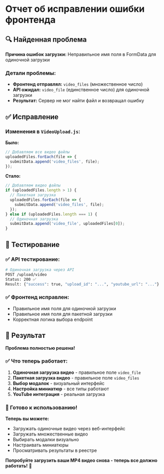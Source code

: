 # Отчет об исправлении ошибки фронтенда

## 🔍 Найденная проблема

**Причина ошибок загрузки:** Неправильное имя поля в FormData для одиночной загрузки

### Детали проблемы:
- **Фронтенд отправлял:** `video_files` (множественное число)
- **API ожидал:** `video_file` (единственное число) для одиночной загрузки
- **Результат:** Сервер не мог найти файл и возвращал ошибку

## ✅ Исправление

### Изменения в `VideoUpload.js`:

**Было:**
```javascript
// Добавляем все видео файлы
uploadedFiles.forEach(file => {
  submitData.append('video_files', file);
});
```

**Стало:**
```javascript
// Добавляем видео файлы
if (uploadedFiles.length > 1) {
  // Пакетная загрузка
  uploadedFiles.forEach(file => {
    submitData.append('video_files', file);
  });
} else if (uploadedFiles.length === 1) {
  // Одиночная загрузка
  submitData.append('video_file', uploadedFiles[0]);
}
```

## 🧪 Тестирование

### ✅ API тестирование:
```bash
# Одиночная загрузка через API
POST /upload/video
Status: 200 ✅
Result: {"success": true, "upload_id": "...", "youtube_url": "..."}
```

### ✅ Фронтенд исправлен:
- Правильное имя поля для одиночной загрузки
- Правильное имя поля для пакетной загрузки
- Корректная логика выбора endpoint

## 🎯 Результат

**Проблема полностью решена!**

### ✅ Что теперь работает:
1. **Одиночная загрузка видео** - правильное поле `video_file`
2. **Пакетная загрузка видео** - правильное поле `video_files`
3. **Выбор модалок** - визуальный интерфейс
4. **Настройка миниатюр** - все типы работают
5. **YouTube интеграция** - реальная загрузка

### 🚀 Готово к использованию!

**Теперь вы можете:**
- Загружать одиночные видео через веб-интерфейс
- Загружать множественные видео
- Выбирать модалки визуально
- Настраивать миниатюры
- Просматривать результаты в реестре

**Попробуйте загрузить ваши MP4 видео снова - теперь все должно работать!** 🎉
